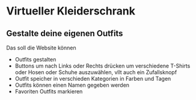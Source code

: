 # Virtueller Kleiderschrank

## Gestalte deine eigenen Outfits

Das soll die Website können

- Outfits gestalten
- Buttons um nach Links oder Rechts drücken um verschiedene T-Shirts oder Hosen oder Schuhe auszuwählen, vllt auch ein Zufallsknopf
- Outfit speicher in verschieden Kategorien in Farben und Tagen
- Outfits können einen Namen gegeben werden
- Favoriten Outfits markieren